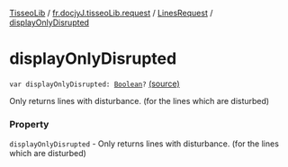 [TisseoLib](../../index.md) / [fr.docjyJ.tisseoLib.request](../index.md) / [LinesRequest](index.md) / [displayOnlyDisrupted](./display-only-disrupted.md)

# displayOnlyDisrupted

`var displayOnlyDisrupted: `[`Boolean`](https://kotlinlang.org/api/latest/jvm/stdlib/kotlin/-boolean/index.html)`?` [(source)](https://github.com/docjyj/tisseoLib/tree/master/src/main/kotlin/fr/docjyJ/tisseoLib/request/LinesRequest.kt#L31)

Only returns lines with disturbance. (for the lines which are disturbed)

### Property

`displayOnlyDisrupted` - Only returns lines with disturbance. (for the lines which are disturbed)
